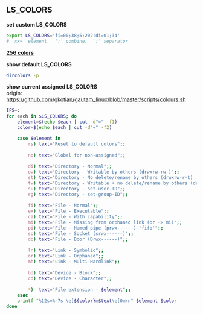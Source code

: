 LS_COLORS
---

**set custom LS_COLORS**  
```sh
export LS_COLORS='fi=00;38;5;202:di=01;34'
# 'xx=' element,  ';' combine,  ':' separator
```

[**256 colors**](https://github.com/rern/bash_tips/blob/master/color.md)

**show default LS_COLORS**  
```sh
dircolors -p
```

**show current assigned LS_COLORS**  
origin: https://github.com/gkotian/gautam_linux/blob/master/scripts/colours.sh  
```sh
IFS=:
for each in $LS_COLORS; do
    element=$(echo $each | cut -d"=" -f1)
    color=$(echo $each | cut -d"=" -f2)

    case $element in
        rs) text="Reset to default colors";;
        
        no) text="Global for non-assigned";;
        
        di) text="Directory - Normal";;
        ow) text="Directory - Writable by others (drwxrw-rw-)";;
        st) text="Directory - No delete/rename by others (drwxrw-r-t) 'sticky'";;
        tw) text="Directory - Writable + no delete/rename by others (drwxrwxrwt)";;
        su) text="Directory - set-user-ID";;
        sg) text="Directory - set-group-ID";;
        
        fi) text="File - Normal";;
        ex) text="File - Executable";;
        ca) text="File - With capability";;
        mi) text="File - Missing from orphaned link (or -> mi)";;
        pi) text="File - Named pipe (prwx------) 'fifo'";;
        so) text="File - Socket (srwx------)";;
        do) text="File - Door (Drwx------)";;
                
        ln) text="Link - Symbolic";;
        or) text="Link - Orphaned";;
        mh) text="Link - Multi-Hardlink";;
        
        bd) text="Device - Block";;
        cd) text="Device - Character";;
        
        *)  text="File extension - $element";;
    esac
    printf "%12s=%-7s \e[${color}m$text\e[0m\n" $element $color
done
```
